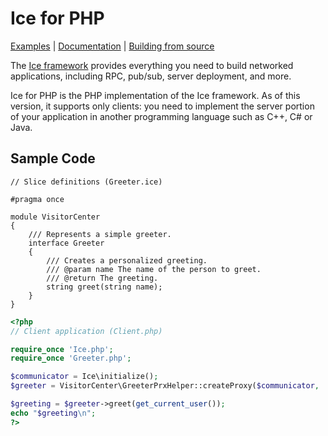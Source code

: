 # Ice for PHP

[Examples] | [Documentation] | [Building from source]

The [Ice framework] provides everything you need to build networked applications,
including RPC, pub/sub, server deployment, and more.

Ice for PHP is the PHP implementation of the Ice framework. As of this version, it
supports only clients: you need to implement the server portion of your application in
another programming language such as C++, C# or Java.

## Sample Code

```slice
// Slice definitions (Greeter.ice)

#pragma once

module VisitorCenter
{
    /// Represents a simple greeter.
    interface Greeter
    {
        /// Creates a personalized greeting.
        /// @param name The name of the person to greet.
        /// @return The greeting.
        string greet(string name);
    }
}
```

```php
<?php
// Client application (Client.php)

require_once 'Ice.php';
require_once 'Greeter.php';

$communicator = Ice\initialize();
$greeter = VisitorCenter\GreeterPrxHelper::createProxy($communicator, 'greeter:tcp -h localhost -p 4061');

$greeting = $greeter->greet(get_current_user());
echo "$greeting\n";
?>
```

[Examples]: https://github.com/zeroc-ice/ice-demos/tree/main/php
[Documentation]: https://docs.zeroc.com/ice/latest/php/
[Building from source]: ./BUILDING.md
[Ice framework]: https://github.com/zeroc-ice/ice
